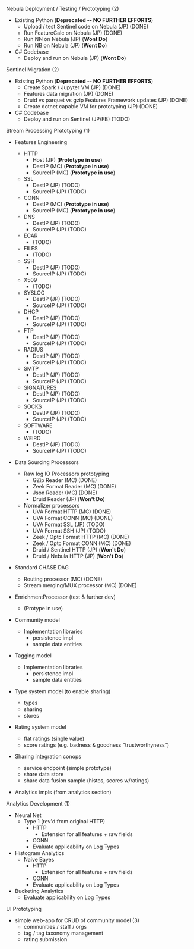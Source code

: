 Nebula Deployment / Testing / Prototyping (2)
- Existing Python (**Deprecated -- NO FURTHER EFFORTS**)
  - Upload / test Sentinel code on Nebula (JP) (DONE)
  - Run FeatureCalc on Nebula (JP) (DONE)
  - Run NN on Nebula (JP) (**Wont Do**)
  - Run NB on Nebula (JP) (**Wont Do**)
- C# Codebase
  - Deploy and run on Nebula (JP) (**Wont Do**)

Sentinel Migration (2)
- Existing Python (**Deprecated -- NO FURTHER EFFORTS**)
  - Create Spark / Jupyter VM (JP) (DONE)
  - Features data migration (JP) (DONE)
  - Druid vs parquet vs gzip Features Framework updates (JP) (DONE)
  - Create dotnet capable VM for prototyping (JP) (DONE)
- C# Codebase
  - Deploy and run on Sentinel (JP/FB) (TODO)

Stream Processing Prototyping (1)
- Features Engineering
  - HTTP
    - Host (JP) (**Prototype in use**)
    - DestIP (MC) (**Prototype in use**)
    - SourceIP (MC) (**Prototype in use**)
  - SSL
    - DestIP (JP) (TODO)
    - SourceIP (JP) (TODO)
  - CONN
    - DestIP (MC) (**Prototype in use**)
    - SourceIP (MC) (**Prototype in use**)
  - DNS
    - DestIP (JP) (TODO)
    - SourceIP (JP) (TODO)
  - ECAR
    - (TODO)
  - FILES
    - (TODO)
  - SSH
    - DestIP (JP) (TODO)
    - SourceIP (JP) (TODO)
  - X509
    - (TODO)
  - SYSLOG
    - DestIP (JP) (TODO)
    - SourceIP (JP) (TODO)
  - DHCP
    - DestIP (JP) (TODO)
    - SourceIP (JP) (TODO)
  - FTP
    - DestIP (JP) (TODO)
    - SourceIP (JP) (TODO)
  - RADIUS
    - DestIP (JP) (TODO)
    - SourceIP (JP) (TODO)
  - SMTP
    - DestIP (JP) (TODO)
    - SourceIP (JP) (TODO)
  - SIGNATURES
    - DestIP (JP) (TODO)
    - SourceIP (JP) (TODO)
  - SOCKS
    - DestIP (JP) (TODO)
    - SourceIP (JP) (TODO)
  - SOFTWARE
    - (TODO)
  - WEIRD
    - DestIP (JP) (TODO)
    - SourceIP (JP) (TODO)

- Data Sourcing Processors
  - Raw log IO Processors prototyping
    - GZip Reader (MC) (DONE)
    - Zeek Format Reader (MC) (DONE)
    - Json Reader (MC) (DONE)
    - Druid Reader (JP) (**Won't Do**)
  - Normalizer processors
    - UVA Format HTTP (MC) (DONE)
    - UVA Format CONN (MC) (DONE)
    - UVA Format SSL (JP) (TODO)
    - UVA Format SSH (JP) (TODO)
    - Zeek / Optc Format HTTP (MC) (DONE)
    - Zeek / Optc Format CONN (MC) (DONE)
    - Druid / Sentinel HTTP (JP) (**Won't Do**)
    - Druid / Nebula HTTP (JP) (**Won't Do**)
- Standard CHASE DAG
  - Routing processor (MC) (DONE)
  - Stream merging/MUX processor (MC) (DONE)
- EnrichmentProcessor (test & further dev)
  - (Protype in use)
- Community model
  - Implementation libraries
    - persistence impl
    - sample data entities
- Tagging model
  - Implementation libraries
    - persistence impl
    - sample data entities
- Type system model (to enable sharing)
  - types
  - sharing
  - stores
- Rating system model
  - flat ratings (single value)
  - score ratings (e.g. badness & goodness "trustworthyness")
- Sharing integration conops
  - service endpoint (simple prototype)
  - share data store
  - share data fusion sample (histos, scores w/ratings)
- Analytics impls (from analytics section)
    
Analytics Development (1)
- Neural Net
  - Type 1 (rev'd from original HTTP)
    - HTTP
      - Extension for all features + raw fields
    - CONN
    - Evaluate applicability on Log Types
- Histogram Analytics
  - Naive Bayes
    - HTTP
      - Extension for all features + raw fields
    - CONN
    - Evaluate applicability on Log Types
- Bucketing Analytics
  - Evaluate applicability on Log Types

UI Prototyping
- simple web-app for CRUD of community model  (3)
  - communities / staff / orgs
  - tag / tag taxonomy management
  - rating submission
